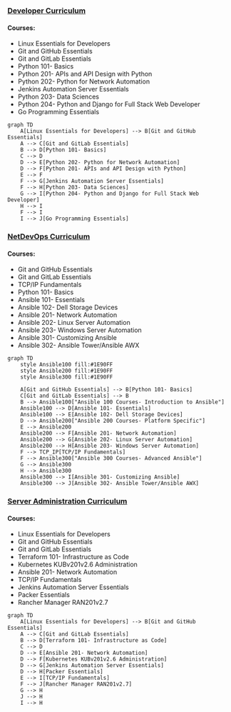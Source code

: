 ### [Developer Curriculum]( https://static.alta3.com/curriculum/Developer_path.html)
#### Courses:

- Linux Essentials for Developers
- Git and GitHub Essentials
- Git and GitLab Essentials
- Python 101- Basics
- Python 201- APIs and API Design with Python
- Python 202- Python for Network Automation
- Jenkins Automation Server Essentials
- Python 203- Data Sciences
- Python 204- Python and Django for Full Stack Web Developer
- Go Programming Essentials

```mermaid
graph TD
    A[Linux Essentials for Developers] --> B[Git and GitHub Essentials]
    A --> C[Git and GitLab Essentials]
    B --> D[Python 101- Basics]
    C --> D
    D --> E[Python 202- Python for Network Automation]
    D --> F[Python 201- APIs and API Design with Python]
    E --> F
    F --> G[Jenkins Automation Server Essentials]
    F --> H[Python 203- Data Sciences]
    G --> I[Python 204- Python and Django for Full Stack Web Developer]
    H --> I
    F --> I
    I --> J[Go Programming Essentials]
```

### [NetDevOps Curriculum](https://static.alta3.com/curriculum/NetDevOps_path.html)
#### Courses:

- Git and GitHub Essentials
- Git and GitLab Essentials
- TCP/IP Fundamentals
- Python 101- Basics
- Ansible 101- Essentials
- Ansible 102- Dell Storage Devices
- Ansible 201- Network Automation
- Ansible 202- Linux Server Automation
- Ansible 203- Windows Server Automation
- Ansible 301- Customizing Ansible
- Ansible 302- Ansible Tower/Ansible AWX

```mermaid
graph TD
    style Ansible100 fill:#1E90FF
    style Ansible200 fill:#1E90FF
    style Ansible300 fill:#1E90FF

    A[Git and GitHub Essentials] --> B[Python 101- Basics]
    C[Git and GitLab Essentials] --> B
    B --> Ansible100["Ansible 100 Courses- Introduction to Ansible"]
    Ansible100 --> D[Ansible 101- Essentials]
    Ansible100 --> E[Ansible 102- Dell Storage Devices]
    D --> Ansible200["Ansible 200 Courses- Platform Specific"]
    E --> Ansible200
    Ansible200 --> F[Ansible 201- Network Automation]
    Ansible200 --> G[Ansible 202- Linux Server Automation]
    Ansible200 --> H[Ansible 203- Windows Server Automation]
    F --> TCP_IP[TCP/IP Fundamentals]
    F --> Ansible300["Ansible 300 Courses- Advanced Ansible"]
    G --> Ansible300
    H --> Ansible300
    Ansible300 --> I[Ansible 301- Customizing Ansible]
    Ansible300 --> J[Ansible 302- Ansible Tower/Ansible AWX]
```

### [Server Administration Curriculum](https://static.alta3.com/curriculum/ServerAdministration_path.html)
#### Courses:

- Linux Essentials for Developers 
- Git and GitHub Essentials
- Git and GitLab Essentials
- Terraform 101- Infrastructure as Code
- Kubernetes KUBv201v2.6 Administration
- Ansible 201- Network Automation
- TCP/IP Fundamentals
- Jenkins Automation Server Essentials
- Packer Essentials
- Rancher Manager RAN201v2.7

```mermaid
graph TD
    A[Linux Essentials for Developers] --> B[Git and GitHub Essentials]
    A --> C[Git and GitLab Essentials]
    B --> D[Terraform 101- Infrastructure as Code]
    C --> D
    D --> E[Ansible 201- Network Automation]
    D --> F[Kubernetes KUBv201v2.6 Administration]
    D --> G[Jenkins Automation Server Essentials]
    D --> H[Packer Essentials]
    E --> I[TCP/IP Fundamentals]
    F --> J[Rancher Manager RAN201v2.7]
    G --> H
    J --> H
    I --> H
```
